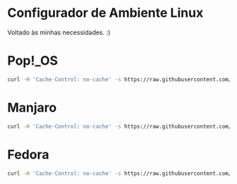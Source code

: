 # Configurador de Ambiente Linux

Voltado às minhas necessidades. :)

# Pop!_OS

 ```bash
curl -H 'Cache-Control: no-cache' -s https://raw.githubusercontent.com/begati/linux-environment-install/main/pop-config.sh | sudo bash
 ```

# Manjaro

  ```bash
curl -H 'Cache-Control: no-cache' -s https://raw.githubusercontent.com/begati/linux-environment-install/main/manjaro-config.sh | sudo bash
 ```

# Fedora

  ```bash
curl -H 'Cache-Control: no-cache' -s https://raw.githubusercontent.com/begati/linux-environment-install/main/fedora-config.sh | sudo bash
 ```
